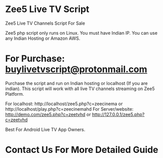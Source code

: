 # Zee5 Live TV Script
Zee5 Live TV Channels Script For Sale

Zee5 php script only runs on Linux. You must have Indian IP. You can use any Indian Hosting or Amazon AWS.

# For Purchase: buylivetvscript@protonmail.com
Purchase the script and run on Indian hosting or localhost (If you are indian). This script will work with all live TV channels streaming on Zee5 Platform.

For localhost: http://localhost/zee5.php?c=zeecinema or http://localhost/play.php?c=zeecinemahd For Server/website: http://demo.com/zee5.php?c=zeetvhd or http://127.0.0.1/zee5.php?c=zeetvhd

Best For Android Live TV App Owners.

# Contact Us For More Detailed Guide
